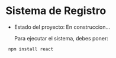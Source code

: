 <h1>Sistema de Registro </h1>

- Estado del proyecto: En construccion...

  Para ejecutar el sistema, debes poner:



``` npm install react```
